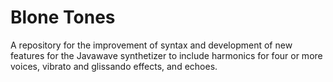 # Blone Tones

A repository for the improvement of syntax and development of new features for the Javawave synthetizer to include harmonics for four or more voices, vibrato and glissando effects, and echoes.
